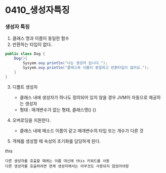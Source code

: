 # 0410_생성자특징

### 생성자 특징

1. 클래스 명과 이름이 동일한 함수
2. 반환하는 타입이 없다.

```java
public class Dog {
	Dog(){
		Sysyem.ouy.println("나는 생성자 입니다.");
   		Sysyem.ouy.println("클래스와 이름이 동일하고 반환타입이 없어요.");
	}
}
```

3. 디폴트 생성자
   - 클래스 내에 생성자가 하나도 정의되어 있지 않을 경우 JVM이 자동으로 제공하는 생성자
   - 형태 : 매개변수가 없는 형태, 클래스명() {}

4. 오버로딩을 지원한다.
   - 클래스 내에 메소드 이름이 같고 매개변수의 타입 또는 개수가 다른 것
5.  객체를 생성할 때 속성의 초기화를 담당하게 된다.



this

```
다른 생성자를 호출할 때에는 이름 대신에 this 키워드를 사용
다른 생성자를 호출하려면 현재 생성자에서는 아무것도 사용되지 않았어야함
```


